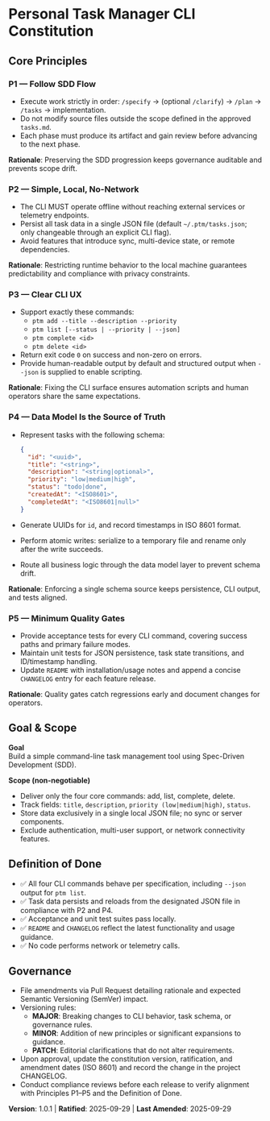 <!--
Sync Impact Report
Version change: 1.0.0 → 1.0.1 (patch: documented rationales for principles)
Modified principles:
- P1 — Follow SDD Flow (added rationale)
- P2 — Simple, Local, No-Network (added rationale)
- P3 — Clear CLI UX (added rationale)
- P4 — Data Model Is the Source of Truth (added rationale)
- P5 — Minimum Quality Gates (added rationale)
Added sections:
- None
Removed sections:
- None
Templates requiring updates:
- ✅ .specify/templates/plan-template.md (checklist already mirrors P1–P5)
- ✅ .specify/templates/spec-template.md (requirements align with CLI focus)
- ✅ .specify/templates/tasks-template.md (task categories enforce P1–P5)
- ✅ .specify/templates/agent-file-template.md (no conflicting placeholders)
- N/A .specify/templates/commands (directory absent)
Follow-up TODOs:
- None
-->
# Personal Task Manager CLI Constitution

## Core Principles

### P1 — Follow SDD Flow

- Execute work strictly in order: `/specify` → (optional `/clarify`) → `/plan` → `/tasks` → implementation.
- Do not modify source files outside the scope defined in the approved `tasks.md`.
- Each phase must produce its artifact and gain review before advancing to the next phase.

**Rationale**: Preserving the SDD progression keeps governance auditable and prevents scope drift.

### P2 — Simple, Local, No-Network

- The CLI MUST operate offline without reaching external services or telemetry endpoints.
- Persist all task data in a single JSON file (default `~/.ptm/tasks.json`; only changeable through an explicit CLI flag).
- Avoid features that introduce sync, multi-device state, or remote dependencies.

**Rationale**: Restricting runtime behavior to the local machine guarantees predictability and compliance with privacy constraints.

### P3 — Clear CLI UX

- Support exactly these commands:
  - `ptm add --title --description --priority`
  - `ptm list [--status | --priority | --json]`
  - `ptm complete <id>`
  - `ptm delete <id>`
- Return exit code `0` on success and non-zero on errors.
- Provide human-readable output by default and structured output when `--json` is supplied to enable scripting.

**Rationale**: Fixing the CLI surface ensures automation scripts and human operators share the same expectations.

### P4 — Data Model Is the Source of Truth

- Represent tasks with the following schema:

  ```json
  {
    "id": "<uuid>",
    "title": "<string>",
    "description": "<string|optional>",
    "priority": "low|medium|high",
    "status": "todo|done",
    "createdAt": "<ISO8601>",
    "completedAt": "<ISO8601|null>"
  }
  ```
- Generate UUIDs for `id`, and record timestamps in ISO 8601 format.
- Perform atomic writes: serialize to a temporary file and rename only after the write succeeds.
- Route all business logic through the data model layer to prevent schema drift.

**Rationale**: Enforcing a single schema source keeps persistence, CLI output, and tests aligned.

### P5 — Minimum Quality Gates

- Provide acceptance tests for every CLI command, covering success paths and primary failure modes.
- Maintain unit tests for JSON persistence, task state transitions, and ID/timestamp handling.
- Update `README` with installation/usage notes and append a concise `CHANGELOG` entry for each feature release.

**Rationale**: Quality gates catch regressions early and document changes for operators.

## Goal & Scope

**Goal**  
Build a simple command-line task management tool using Spec-Driven Development (SDD).

**Scope (non-negotiable)**
- Deliver only the four core commands: add, list, complete, delete.
- Track fields: `title`, `description`, `priority (low|medium|high)`, `status`.
- Store data exclusively in a single local JSON file; no sync or server components.
- Exclude authentication, multi-user support, or network connectivity features.

## Definition of Done

- ✅ All four CLI commands behave per specification, including `--json` output for `ptm list`.
- ✅ Task data persists and reloads from the designated JSON file in compliance with P2 and P4.
- ✅ Acceptance and unit test suites pass locally.
- ✅ `README` and `CHANGELOG` reflect the latest functionality and usage guidance.
- ✅ No code performs network or telemetry calls.

## Governance

- File amendments via Pull Request detailing rationale and expected Semantic Versioning (SemVer) impact.
- Versioning rules:
  - **MAJOR**: Breaking changes to CLI behavior, task schema, or governance rules.
  - **MINOR**: Addition of new principles or significant expansions to guidance.
  - **PATCH**: Editorial clarifications that do not alter requirements.
- Upon approval, update the constitution version, ratification, and amendment dates (ISO 8601) and record the change in the project CHANGELOG.
- Conduct compliance reviews before each release to verify alignment with Principles P1–P5 and the Definition of Done.

**Version**: 1.0.1 | **Ratified**: 2025-09-29 | **Last Amended**: 2025-09-29
